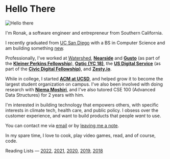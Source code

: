 # Hello There

![Hello there](https://media.giphy.com/media/Nx0rz3jtxtEre/giphy.gif)

I'm Ronak, a software engineer and entrepreneur from Southern California.

I recently graduated from [UC San Diego](https://ucsd.edu) with a BS in Computer Science and am building something [new](https://radblueco.com).


Professionally, I've worked at [Watershed](https://watershed.com), [**Nearside**](https://nearside.com) and [**Gusto**](https://gusto.com) (as part of the **[Kleiner Perkins Fellowship](https://fellows.kleinerperkins.com/meet-the-fellows/2021)**), [**Optic (YC 18)**](https://useoptic.com), the [**US Digital Service**](https://usds.gov) (as part of the **[Civic Digital Fellowship](https://codingitforward.com))**, and [**Zesty.io**](https://zesty.io).

While in college, I started **[ACM at UCSD](https://acmucsd.com)**, and helped grow it to become the largest student organization on campus. I've also been involved with doing research with **[Niema Moshiri](http://niema.net/)**, and I've also tutored CSE 100 (Advanced Data Structures) for 2 years with him.

I'm interested in building technology that empowers others, with specific interests in climate tech, health care, and public policy. I obsess over the customer experience, and want to build products that people *want* to use.

You can contact me via [email](mailto:contact@ronakshah.net) or by [leaving me a note](http://tellmeanything.ronakshah.net).

In my spare time, I love to cook, play video games, read, and of course, code.

Reading Lists — [2022](https://ronakshah.org/2022-Annual-Reading-List), [2021](https://ronakshah.org/2021-Annual-Reading-List), [2020](https://ronakshah.org/2020-Annual-Reading-List), [2019](https://ronakshah.org/2019-Annual-Reading-List), [2018](https://ronakshah.org/2018-Annual-Reading-List)
